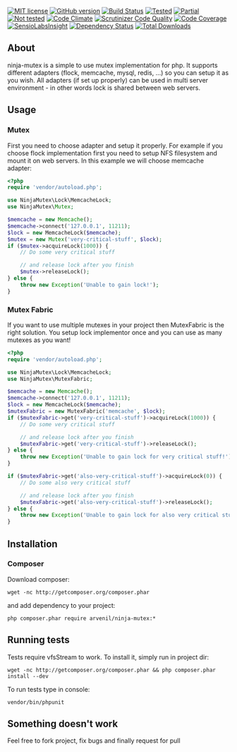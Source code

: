[![MIT license](http://img.shields.io/badge/license-MIT-brightgreen.svg)](http://opensource.org/licenses/MIT)
[![GitHub version](https://badge.fury.io/gh/arvenil%2Fninja-mutex.svg)](http://badge.fury.io/gh/arvenil%2Fninja-mutex)
[![Build Status](https://travis-ci.org/arvenil/ninja-mutex.svg?branch=master)](https://travis-ci.org/arvenil/ninja-mutex)
[![Tested](https://php-eye.com/badge/arvenil/ninja-mutex/tested.svg)](https://travis-ci.org/arvenil/ninja-mutex)
[![Partial](https://php-eye.com/badge/arvenil/ninja-mutex/partial.svg)](https://travis-ci.org/arvenil/ninja-mutex)
[![Not tested](https://php-eye.com/badge/arvenil/ninja-mutex/not-tested.svg)](https://travis-ci.org/arvenil/ninja-mutex)
[![Code Climate](https://codeclimate.com/github/arvenil/ninja-mutex/badges/gpa.svg)](https://codeclimate.com/github/arvenil/ninja-mutex)
[![Scrutinizer Code Quality](https://scrutinizer-ci.com/g/arvenil/ninja-mutex/badges/quality-score.png?b=master)](https://scrutinizer-ci.com/g/arvenil/ninja-mutex/?branch=master)
[![Code Coverage](https://scrutinizer-ci.com/g/arvenil/ninja-mutex/badges/coverage.png?b=master)](https://scrutinizer-ci.com/g/arvenil/ninja-mutex/?branch=master)
[![SensioLabsInsight](https://insight.sensiolabs.com/projects/15c5c748-f8d8-4b56-b536-a29a151aac6c/mini.png)](https://insight.sensiolabs.com/projects/15c5c748-f8d8-4b56-b536-a29a151aac6c)
[![Dependency Status](https://gemnasium.com/arvenil/ninja-mutex.svg)](https://gemnasium.com/arvenil/ninja-mutex)
[![Total Downloads](https://img.shields.io/packagist/dt/arvenil/ninja-mutex.svg)](https://packagist.org/packages/arvenil/ninja-mutex)

## About

ninja-mutex is a simple to use mutex implementation for php. It supports different adapters (flock, memcache, mysql, redis, ...) so you can setup it as you wish. All adapters (if set up properly) can be used in multi server environment - in other words lock is shared between web servers.

## Usage

### Mutex

First you need to choose adapter and setup it properly. For example if you choose flock implementation first you need to setup NFS filesystem and mount it on web servers. In this example we will choose memcache adapter:

```php
<?php
require 'vendor/autoload.php';

use NinjaMutex\Lock\MemcacheLock;
use NinjaMutex\Mutex;

$memcache = new Memcache();
$memcache->connect('127.0.0.1', 11211);
$lock = new MemcacheLock($memcache);
$mutex = new Mutex('very-critical-stuff', $lock);
if ($mutex->acquireLock(1000)) {
    // Do some very critical stuff

    // and release lock after you finish
    $mutex->releaseLock();
} else {
    throw new Exception('Unable to gain lock!');
}
```

### Mutex Fabric

If you want to use multiple mutexes in your project then MutexFabric is the right solution. You setup lock implementor once and you can use as many mutexes as you want!

```php
<?php
require 'vendor/autoload.php';

use NinjaMutex\Lock\MemcacheLock;
use NinjaMutex\MutexFabric;

$memcache = new Memcache();
$memcache->connect('127.0.0.1', 11211);
$lock = new MemcacheLock($memcache);
$mutexFabric = new MutexFabric('memcache', $lock);
if ($mutexFabric->get('very-critical-stuff')->acquireLock(1000)) {
    // Do some very critical stuff

    // and release lock after you finish
    $mutexFabric->get('very-critical-stuff')->releaseLock();
} else {
    throw new Exception('Unable to gain lock for very critical stuff!');
}

if ($mutexFabric->get('also-very-critical-stuff')->acquireLock(0)) {
    // Do some also very critical stuff

    // and release lock after you finish
    $mutexFabric->get('also-very-critical-stuff')->releaseLock();
} else {
    throw new Exception('Unable to gain lock for also very critical stuff!');
}
```

## Installation

### Composer

Download composer:

    wget -nc http://getcomposer.org/composer.phar

and add dependency to your project:

    php composer.phar require arvenil/ninja-mutex:*

## Running tests

Tests require vfsStream to work. To install it, simply run in project dir:

    wget -nc http://getcomposer.org/composer.phar && php composer.phar install --dev

To run tests type in console:

    vendor/bin/phpunit

## Something doesn't work

Feel free to fork project, fix bugs and finally request for pull
